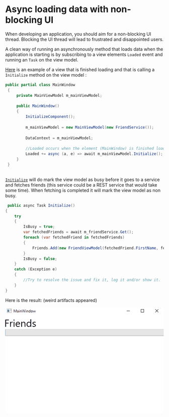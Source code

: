 # Async loading data with non-blocking UI
When developing an application, you should aim for a non-blocking UI thread. Blocking the UI thread will lead to frustrated and disappointed users.

A clean way of running an asynchronously method that loads data when the application is starting is by subscribing to a view elements ``Loaded`` event and running an ``Task`` on the view model.

  
[Here](MainWindow.xaml.cs) is an example of a view that is finished loading and that is calling a ``Initialize`` method on the view model :

```c#
public partial class MainWindow
 {
     private MainViewModel m_mainViewModel;

     public MainWindow()
     {
         InitializeComponent();
         
         m_mainViewModel = new MainViewModel(new FriendService());
         
         DataContext = m_mainViewModel;
         
         //Loaded occurs when the element (MainWindow) is finished loaded (laid out and rendered) and ready for interaction.
         Loaded += async (a, e) => await m_mainViewModel.Initialize();
     }
 }
 
```

[``Initialize``](ViewModels/MainViewModel.cs) will do mark the view model as busy before it goes to a service and fetches friends 
(this service could be a REST service that would take some time). When fetching is completed it will mark the view model as non busy.
```c#
 public async Task Initialize()
{
    try
    {
        IsBusy = true;
        var fetchedFriends = await m_friendService.Get();
        foreach (var fetchedFriend in fetchedFriends)
        {
            Friends.Add(new FriendViewModel(fetchedFriend.FirstName, fetchedFriend.LastName));
        }
        IsBusy = false;
    }
    catch (Exception e)
    {
        //Try to resolve the issue and fix it, log it and/or show it.
    }
}
```

Here is the result: (weird artifacts appeared)

![result]

[result]:gifs/nonblockingui.gif